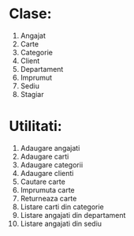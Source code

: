 # Clase:

1. Angajat
1. Carte
1. Categorie
1. Client
1. Departament
1. Imprumut
1. Sediu
1. Stagiar

# Utilitati:

1. Adaugare angajati
1. Adaugare carti
1. Adaugare categorii
1. Adaugare clienti
1. Cautare carte
1. Imprumuta carte
1. Returneaza carte
1. Listare carti din categorie
1. Listare angajati din departament
1. Listare angajati din sediu
